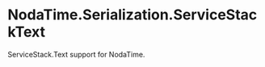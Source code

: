 NodaTime.Serialization.ServiceStackText
=======================================

ServiceStack.Text support for NodaTime.

